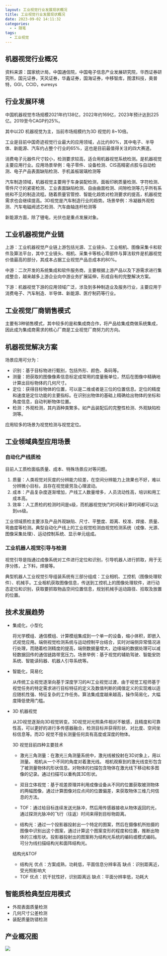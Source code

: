 ```yaml
---
layout: 工业视觉行业发展现状概况
title: 工业视觉行业发展现状概况
date: 2023-09-02 14:11:32
categories:
  - - 随笔
tags: 
  - 工业视觉
---
```


## 机器视觉行业概况

资料来源：国家统计局，中国通信院，中国电子信息产业发展研究院，华西证券研究所，国元证券，天风证券，华鑫证券，国海证券，中移智库，图漾科技，奥普特，GGI，CCID，euresys

## 行业发展环境

中国机器视觉市场规模2021年约138亿，2022年约169亿，2023年预计达到225亿。2019至今CAGP约25%。

其中以2D 机器视觉为主，当前市场规模约为3D 视觉的 8~10倍。

工业是目前中国奇迹视觉行业最大的应用领域，占比约80%，其中电子、半导体、新能源、汽车约占整个行业的65%，这也是目前最值得关注的四大赛道。

消费电子元器件尺寸较小，检测要求较高，适合用机器视觉系统检测。是机器视觉主要应用行业。应用场景举例：电子零件、设备检测、CIS高精密点胶与自动检测、电子产品表面缺陷检测、手机盖板玻璃检测等

汽车制造领域，机器视觉主要用于车身装配检测，面板印刷质量检测、字符检测、零件尺寸的紧密检测、工业表面缺陷检测、自由曲面检测、间隙检测等几乎所有系统和不见的制造流程。随着质量官管控、智能化趋势对检测要求的提高，机器视觉需求也会继续提高。3D视觉是汽车制造行业的趋势。场景举例：冷凝器外观检测、汽车电磁阀滤芯检测、汽车曲轴连杆检测等

新能源方面，除了锂电，光伏也是重点发展对象。

## 工业机器视觉产业链

上游：工业机器视觉产业链上游包括光源、工业镜头、工业相机、图像采集卡和软件及算法平台，其中工业镜头、相机、采集卡等核心零部件与算法软件是机器视觉价值最高的部分，其成本占据工业视觉产品总成本的80%。

中游：二次开发的系统集成和软件服务商，主要根据上游产品以及下游需求进行集成整合，越来越多上游企业向中游业务扩展延伸，形成自有的完整解决方案。

下游：机器视觉下游的应用领域广泛，涉及到多种制造业及服务行业，主要应用于消费电子、汽车制造、半导体、新能源、医疗制药等行业。

## 工业视觉厂商销售模式

主要有3种销售模式，其中较多的是和集成商合作，将产品给集成商做系统集成，因此成为集成商需求的核心厂商是工业视觉厂商努力的方向。

## 机器视觉解决方案

场景应用可分为：

- 识别：基于目标物进行甄别，包括外形、颜色、条码等。
- 测量：把获取的图像像素信息标定成常用的度量衡单位，然后在图像中精确地计算出目标物体的几何尺寸。
- 定位：获得目标物体的位置，可以是二维或者是三位的位置信息。定位的精度和速度是定位功能的主要指标。在识别出物体的基础上精确给出物体的坐标和角度信息，自动判断物体位置。
- 检测：外观检测，其内涵种类繁多。如产品装配后的完整性检测、外观缺陷检测等。

应用较多的场景为视觉检测与视觉定位。

## 工业领域典型应用场景

### 自动化产线质检

目前人工质检面临质量、成本、特殊场景应对等问题。

1. 质量：人类视觉对灰度的分辨能力较差，在空间分辨能力上效果也不好，难以分辨微小目标，且存在视觉疲劳及心理波动。
2. 成本：产品复杂度逐渐增加，产线工人数量增多，人员流动性高，培训和用工成本高。
3. 效率：人工质检的检测时间是s级，而机器视觉快门时间和计算时间都可以达到us级。

工业领域质检主要涉及产品外观缺陷、尺寸、平整度、距离、校准、焊接、质量、弯曲度等检测。典型自动化产线上的工业视觉检测由视觉检测系统（成像、光源、图像采集处理）、运动控制系统、显示单元组成。

### 工业机器人视觉引导与检测

视觉引导是指通过成像系统对工件进行定位和识别，引导机器人进行抓取，用于无序分拣，上下料，焊接等。

典型机器人工业视觉引导组装系统有三部分组成：工业相机、工控机（图像处理软件）、机械手。工业相机获取图像信息，传送到工控机上的图像处理软件，进行动态定位和识别，获取要抓取物品空间位置信息，规划机械手运动路径、拾取及放置的位置。

## 技术发展趋势

- 集成化，小型化
    
    将光学模组、通信模组、计算模组集成到一个单一的设备，缩小体积，即嵌入式视觉应用。端侧视觉检测系统与运动控制平台结合，实时对端侧异常情况进行处理，而随着检测精度的提高，端侧数据量增大，边缘端的数据处理可以减轻数据回传的通信链路带宽压力。场景举例：基于视觉的辅助驾驶、智能安防系统、智能读码器、机器人引导系统等。
    
- 智能化，简易化
    
    从传统工业视觉逐渐向基于深度学习的AI工业视觉过渡，由于视觉工程师基于视觉任务的特定需求进行目标特征的定义及数值判断的阈值定义的实现难以适应随机性强、特征复杂的工作任务。算法集成度越来越高，操作简易化，大幅度降低使用门槛。
    
- 3D 机器视觉
    
    从2D视觉逐渐向3D视觉转变。3D视觉对光照条件相对不敏感，且精度和可靠性高，可以更好的进行多传感器融合，检测目标并获得形状、对比度、空间坐标信息等。而2D 视觉不擅长测量任何具有高度或深度的物体。
    
    3D 视觉目前四种主要技术
    
    - 激光三角测量：在激光三角测量系统中，激光线被投射在3D对象上，用以测量。 相机从一个不同的角度对着激光线。 相机观察到的激光线变形包含了被测量物体的形状信息。对物体的扫描包含物体在激光线下移动和多图像的记录。通过扫描可以重构其3D形状。
            
    - 双目立体视觉：基于视差原理并利用成像设备从不同的位置获取被测物体的两幅图像，通过计算图像对应点间的位置偏差，来获取物体三维几何信息的方法。
    - TOF：通过给目标连续发送光脉冲，然后用传感器接收从物体返回的光，通过探测光脉冲的飞行（往返）时间来得到目标物距离。
    - 结构光：通过一个投影器投射出一个特定的图案，然后在摄像机所拍摄的图像中识别出这个图案，通过计算这个图案变形的程度和位置，推断出物体的三维形状。投影器投射出的图案称为结构光系统的编码或模式编码。可分为线扫描结构光和面阵结构光。
    
    结构光&TOF
    
    - 结构光 优点：方案成熟，功耗低，平面信息分辨率高 缺点：识别距离近，受光照影响大
    - TOF 优点：抗干扰性好，识别距离远 缺点：平面分辨率低，功耗大

## 智能质检典型应用模式

- 外观表面质量检测
- 几何尺寸公差检测
- 装配质量防错检测

## 产业概况图

![](https://cdn.assets.taoidle.com/gh/taoidle/taoidle.github.io@master/assets/images/机器视觉产业概况.png)